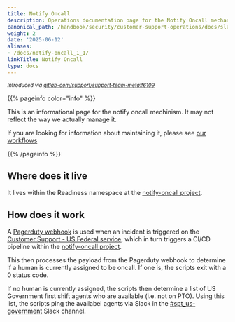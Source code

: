 ```yaml
---
title: Notify Oncall
description: Operations documentation page for the Notify Oncall mechanism
canonical_path: /handbook/security/customer-support-operations/docs/slack/notify-oncall
weight: 2
date: '2025-06-12'
aliases:
- /docs/notify-oncall_1_1/
linkTitle: Notify Oncall
type: docs
---
```


<sup>*Introduced via [gitlab-com/support/support-team-meta#6109](https://gitlab.com/gitlab-com/support/support-team-meta/-/issues/6109)*</sup>

{{% pageinfo color="info" %}}

This is an informational page for the notify oncall mechinism. It may not reflect the way we actually manage it.

If you are looking for information about maintaining it, please see [our workflows](../../workflows/)

{{% /pageinfo %}}

## Where does it live

It lives within the Readiness namespace at the [notify-oncall project](https://gitlab.com/gitlab-support-readiness/slack/notify-oncall).

## How does it work

A [Pagerduty webhook](https://developer.pagerduty.com/docs/db0fa8c8984fc-overview) is used when an incident is triggered on the [Customer Support - US Federal service](https://gitlab.pagerduty.com/service-directory/P8K2XHK), which in turn triggers a CI/CD pipeline within the [notify-oncall project](https://gitlab.com/gitlab-support-readiness/slack/notify-oncall).

This then processes the payload from the Pagerduty webhook to determine if a human is currently assigned to be oncall. If one is, the scripts exit with a 0 status code.

If no human is currently assigned, the scripts then determine a list of US Government first shift agents who are available (i.e. not on PTO). Using this list, the scripts ping the availabel agents via Slack in the [#spt_us-government](https://gitlab.enterprise.slack.com/archives/C03RTN3JEJ2) Slack channel.

